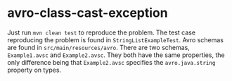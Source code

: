 # avro-class-cast-exception

Just run `mvn clean test` to reproduce the problem. The test case reproducing the problem is found 
in `StringListExampleTest`. Avro schemas are found in `src/main/resources/avro`. There are two
schemas, `Example1.avsc` and `Example2.avsc`. They both have the same properties, the only difference
being that `Example2.avsc` specifies the `avro.java.string` property on types.